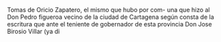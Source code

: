 Tomas de Oricio Zapatero, el mismo que hubo por com- una que hizo al Don Pedro figueroa vecino de la ciudad de Cartagena según consta de la escritura que ante el teniente de gobernador de esta provincia Don Jose Birosio Villar (ya di